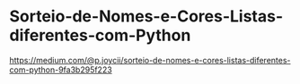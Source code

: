 # Sorteio-de-Nomes-e-Cores-Listas-diferentes-com-Python
https://medium.com/@p.joycii/sorteio-de-nomes-e-cores-listas-diferentes-com-python-9fa3b295f223
